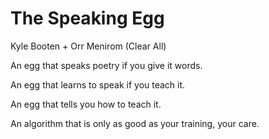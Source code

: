 # The Speaking Egg

Kyle Booten + Orr Menirom (Clear All)

An egg that speaks poetry if you give it words.

An egg that learns to speak if you teach it.

An egg that tells you how to teach it. 

An algorithm that is only as good as your training, your care.  